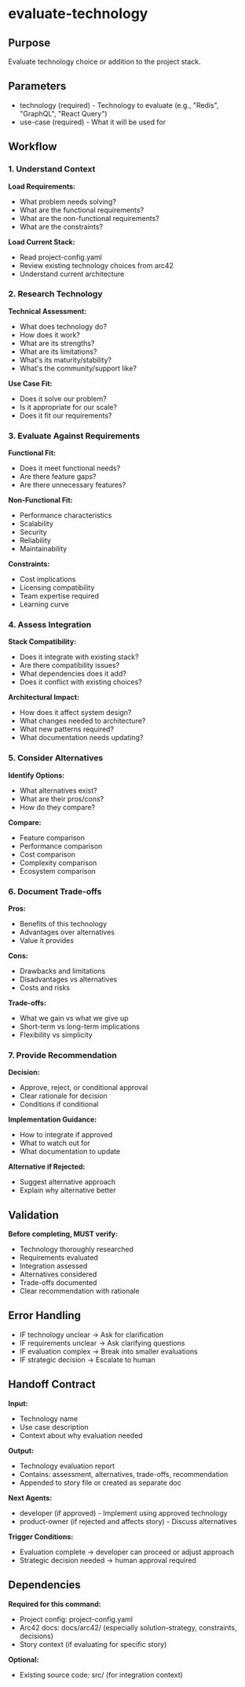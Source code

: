 # evaluate-technology

## Purpose
Evaluate technology choice or addition to the project stack.

## Parameters
- technology (required) - Technology to evaluate (e.g., "Redis", "GraphQL", "React Query")
- use-case (required) - What it will be used for

## Workflow

### 1. Understand Context

**Load Requirements:**
- What problem needs solving?
- What are the functional requirements?
- What are the non-functional requirements?
- What are the constraints?

**Load Current Stack:**
- Read project-config.yaml
- Review existing technology choices from arc42
- Understand current architecture

### 2. Research Technology

**Technical Assessment:**
- What does technology do?
- How does it work?
- What are its strengths?
- What are its limitations?
- What's its maturity/stability?
- What's the community/support like?

**Use Case Fit:**
- Does it solve our problem?
- Is it appropriate for our scale?
- Does it fit our requirements?

### 3. Evaluate Against Requirements

**Functional Fit:**
- Does it meet functional needs?
- Are there feature gaps?
- Are there unnecessary features?

**Non-Functional Fit:**
- Performance characteristics
- Scalability
- Security
- Reliability
- Maintainability

**Constraints:**
- Cost implications
- Licensing compatibility
- Team expertise required
- Learning curve

### 4. Assess Integration

**Stack Compatibility:**
- Does it integrate with existing stack?
- Are there compatibility issues?
- What dependencies does it add?
- Does it conflict with existing choices?

**Architectural Impact:**
- How does it affect system design?
- What changes needed to architecture?
- What new patterns required?
- What documentation needs updating?

### 5. Consider Alternatives

**Identify Options:**
- What alternatives exist?
- What are their pros/cons?
- How do they compare?

**Compare:**
- Feature comparison
- Performance comparison
- Cost comparison
- Complexity comparison
- Ecosystem comparison

### 6. Document Trade-offs

**Pros:**
- Benefits of this technology
- Advantages over alternatives
- Value it provides

**Cons:**
- Drawbacks and limitations
- Disadvantages vs alternatives
- Costs and risks

**Trade-offs:**
- What we gain vs what we give up
- Short-term vs long-term implications
- Flexibility vs simplicity

### 7. Provide Recommendation

**Decision:**
- Approve, reject, or conditional approval
- Clear rationale for decision
- Conditions if conditional

**Implementation Guidance:**
- How to integrate if approved
- What to watch out for
- What documentation to update

**Alternative if Rejected:**
- Suggest alternative approach
- Explain why alternative better

## Validation

**Before completing, MUST verify:**
- Technology thoroughly researched
- Requirements evaluated
- Integration assessed
- Alternatives considered
- Trade-offs documented
- Clear recommendation with rationale

## Error Handling

- IF technology unclear → Ask for clarification
- IF requirements unclear → Ask clarifying questions
- IF evaluation complex → Break into smaller evaluations
- IF strategic decision → Escalate to human

## Handoff Contract

**Input:**
- Technology name
- Use case description
- Context about why evaluation needed

**Output:**
- Technology evaluation report
- Contains: assessment, alternatives, trade-offs, recommendation
- Appended to story file or created as separate doc

**Next Agents:**
- developer (if approved) - Implement using approved technology
- product-owner (if rejected and affects story) - Discuss alternatives

**Trigger Conditions:**
- Evaluation complete → developer can proceed or adjust approach
- Strategic decision needed → human approval required

## Dependencies

**Required for this command:**
- Project config: project-config.yaml
- Arc42 docs: docs/arc42/ (especially solution-strategy, constraints, decisions)
- Story context (if evaluating for specific story)

**Optional:**
- Existing source code: src/ (for integration context)
